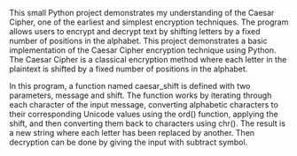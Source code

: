 This small Python project demonstrates my understanding of the Caesar Cipher, one of the earliest and simplest encryption techniques. 
The program allows users to encrypt and decrypt text by shifting letters by a fixed number of positions in the alphabet.
This project demonstrates a basic implementation of the Caesar Cipher encryption technique using Python. 
The Caesar Cipher is a classical encryption method where each letter in the plaintext is shifted by a fixed number of positions in the alphabet.

In this program, a function named caesar_shift is defined with two parameters, message and shift. 
The function works by iterating through each character of the input message, converting alphabetic characters to their corresponding Unicode values using the ord() function, 
applying the shift, and then converting them back to characters using chr(). 
The result is a new string where each letter has been replaced by another.
Then decryption can be done by giving the input with subtract symbol.
